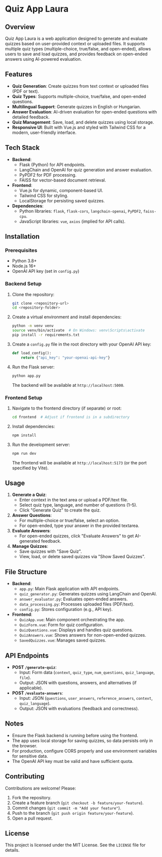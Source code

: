 # Quiz App Laura

## Overview
Quiz App Laura is a web application designed to generate and evaluate quizzes based on user-provided context or uploaded files. It supports multiple quiz types (multiple-choice, true/false, and open-ended), allows users to save and load quizzes, and provides feedback on open-ended answers using AI-powered evaluation.

## Features
- **Quiz Generation**: Create quizzes from text context or uploaded files (PDF or text).
- **Quiz Types**: Supports multiple-choice, true/false, and open-ended questions.
- **Multilingual Support**: Generate quizzes in English or Hungarian.
- **Answer Evaluation**: AI-driven evaluation for open-ended questions with detailed feedback.
- **Quiz Management**: Save, load, and delete quizzes using local storage.
- **Responsive UI**: Built with Vue.js and styled with Tailwind CSS for a modern, user-friendly interface.

## Tech Stack
- **Backend**:
  - Flask (Python) for API endpoints.
  - LangChain and OpenAI for quiz generation and answer evaluation.
  - PyPDF2 for PDF processing.
  - FAISS for vector-based document retrieval.
- **Frontend**:
  - Vue.js for dynamic, component-based UI.
  - Tailwind CSS for styling.
  - LocalStorage for persisting saved quizzes.
- **Dependencies**:
  - Python libraries: `flask`, `flask-cors`, `langchain-openai`, `PyPDF2`, `faiss-cpu`.
  - JavaScript libraries: `vue`, `axios` (implied for API calls).

## Installation

### Prerequisites
- Python 3.8+
- Node.js 16+
- OpenAI API key (set in `config.py`)

### Backend Setup
1. Clone the repository:
   ```bash
   git clone <repository-url>
   cd <repository-folder>
   ```
2. Create a virtual environment and install dependencies:
   ```bash
   python -m venv venv
   source venv/bin/activate  # On Windows: venv\Scripts\activate
   pip install -r requirements.txt
   ```
3. Create a `config.py` file in the root directory with your OpenAI API key:
   ```python
   def load_config():
       return {"api_key": "your-openai-api-key"}
   ```
4. Run the Flask server:
   ```bash
   python app.py
   ```
   The backend will be available at `http://localhost:5000`.

### Frontend Setup
1. Navigate to the frontend directory (if separate) or root:
   ```bash
   cd frontend  # Adjust if frontend is in a subdirectory
   ```
2. Install dependencies:
   ```bash
   npm install
   ```
3. Run the development server:
   ```bash
   npm run dev
   ```
   The frontend will be available at `http://localhost:5173` (or the port specified by Vite).

## Usage
1. **Generate a Quiz**:
   - Enter context in the text area or upload a PDF/text file.
   - Select quiz type, language, and number of questions (1–5).
   - Click "Generate Quiz" to create the quiz.
2. **Answer Questions**:
   - For multiple-choice or true/false, select an option.
   - For open-ended, type your answer in the provided textarea.
3. **Evaluate Answers**:
   - For open-ended quizzes, click "Evaluate Answers" to get AI-generated feedback.
4. **Manage Quizzes**:
   - Save quizzes with "Save Quiz".
   - View, load, or delete saved quizzes via "Show Saved Quizzes".

## File Structure
- **Backend**:
  - `app.py`: Main Flask application with API endpoints.
  - `quiz_generator.py`: Generates quizzes using LangChain and OpenAI.
  - `answer_evaluator.py`: Evaluates open-ended answers.
  - `data_processing.py`: Processes uploaded files (PDF/text).
  - `config.py`: Stores configuration (e.g., API key).
- **Frontend**:
  - `QuizApp.vue`: Main component orchestrating the app.
  - `QuizForm.vue`: Form for quiz configuration.
  - `QuizQuestions.vue`: Displays and handles quiz questions.
  - `QuizAnswers.vue`: Shows answers for non-open-ended quizzes.
  - `SavedQuizzes.vue`: Manages saved quizzes.

## API Endpoints
- **POST `/generate-quiz`**:
  - Input: Form data (`context`, `quiz_type`, `num_questions`, `quiz_language`, `file`).
  - Output: JSON with questions, answers, and alternatives (if applicable).
- **POST `/evaluate-answers`**:
  - Input: JSON (`questions`, `user_answers`, `reference_answers`, `context`, `quiz_language`).
  - Output: JSON with evaluations (feedback and correctness).

## Notes
- Ensure the Flask backend is running before using the frontend.
- The app uses local storage for saving quizzes, so data persists only in the browser.
- For production, configure CORS properly and use environment variables for sensitive data.
- The OpenAI API key must be valid and have sufficient quota.

## Contributing
Contributions are welcome! Please:
1. Fork the repository.
2. Create a feature branch (`git checkout -b feature/your-feature`).
3. Commit changes (`git commit -m "Add your feature"`).
4. Push to the branch (`git push origin feature/your-feature`).
5. Open a pull request.

## License
This project is licensed under the MIT License. See the `LICENSE` file for details.